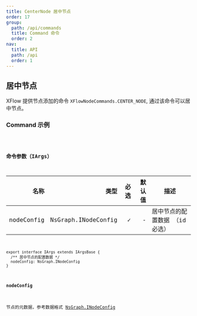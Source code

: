 ```yaml
---
title: CenterNode 居中节点
order: 17
group:
  path: /api/commands
  title: Command 命令
  order: 2
nav:
  title: API
  path: /api
  order: 1
---
```


## 居中节点

XFlow 提供节点添加的命令 `XFlowNodeCommands.CENTER_NODE`, 通过该命令可以居中节点。

### Command 示例

<code src="./demos/index.tsx" classname="cmd-demo" />

### 命令参数（IArgs）

|       名称 |                类型 | 必选 | 默认值 | 描述                           |
| ---------: | ------------------: | ---: | -----: | ------------------------------ |
| nodeConfig | NsGraph.INodeConfig |    ✓ |      - | 居中节点的配置数据 （id 必选） |

```tsx | pure
export interface IArgs extends IArgsBase {
  /** 居中节点的配置数据 */
  nodeConfig: NsGraph.INodeConfig
}
```

#### nodeConfig

节点的元数据，参考数据格式 [NsGraph.INodeConfig](/api/interface#inodeconfig)
